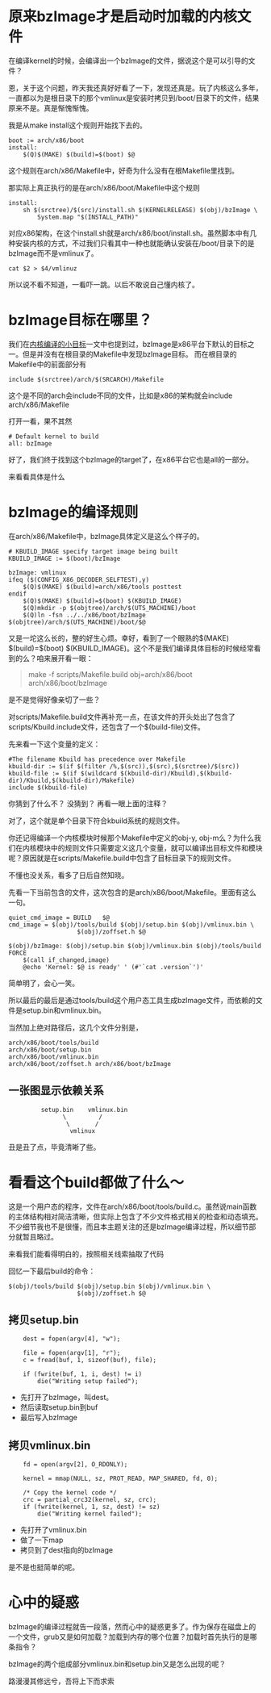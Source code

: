 # 原来bzImage才是启动时加载的内核文件

在编译kernel的时候，会编译出一个bzImage的文件，据说这个是可以引导的文件？
 
恩，关于这个问题，昨天我还真好好看了一下，发现还真是。玩了内核这么多年，一直都以为是根目录下的那个vmlinux是安装时拷贝到/boot/目录下的文件，结果原来不是。真是惭愧惭愧。

我是从make install这个规则开始找下去的。

```
boot := arch/x86/boot
install:
	$(Q)$(MAKE) $(build)=$(boot) $@
```

这个规则在arch/x86/Makefile中，好奇为什么没有在根Makefile里找到。

那实际上真正执行的是在arch/x86/boot/Makefile中这个规则

```
install:
	sh $(srctree)/$(src)/install.sh $(KERNELRELEASE) $(obj)/bzImage \
		System.map "$(INSTALL_PATH)"
```

对应x86架构，在这个install.sh就是arch/x86/boot/install.sh。虽然脚本中有几种安装内核的方式，不过我们只看其中一种也就能确认安装在/boot/目录下的是bzImage而不是vmlinux了。

```
cat $2 > $4/vmlinuz
```

所以说不看不知道，一看吓一跳。以后不敢说自己懂内核了。

# bzImage目标在哪里？

我们在[内核编译的小目标][1]一文中也提到过，bzImage是x86平台下默认的目标之一。但是并没有在根目录的Makefile中发现bzImage目标。 而在根目录的Makefile中的前面部分有

```
include $(srctree)/arch/$(SRCARCH)/Makefile
```

这个是不同的arch会include不同的文件，比如是x86的架构就会include arch/x86/Makefile

打开一看，果不其然

```
# Default kernel to build
all: bzImage
```
 
好了，我们终于找到这个bzImage的target了，在x86平台它也是all的一部分。

来看看具体是什么


# bzImage的编译规则

在arch/x86/Makefile中，bzImage具体定义是这么个样子的。

```
# KBUILD_IMAGE specify target image being built
KBUILD_IMAGE := $(boot)/bzImage

bzImage: vmlinux
ifeq ($(CONFIG_X86_DECODER_SELFTEST),y)
	$(Q)$(MAKE) $(build)=arch/x86/tools posttest
endif
	$(Q)$(MAKE) $(build)=$(boot) $(KBUILD_IMAGE)
	$(Q)mkdir -p $(objtree)/arch/$(UTS_MACHINE)/boot
	$(Q)ln -fsn ../../x86/boot/bzImage $(objtree)/arch/$(UTS_MACHINE)/boot/$@
```

又是一坨这么长的，整的好生心烦。幸好，看到了一个眼熟的\$(MAKE) \$(build)=\$(boot) \$(KBUILD_IMAGE)。这个不是我们编译具体目标的时候经常看到的么？咱来展开看一眼：

> make -f scripts/Makefile.build obj=arch/x86/boot arch/x86/boot/bzImage
 
是不是觉得好像亲切了一些？

对scripts/Makefile.build文件再补充一点，在该文件的开头处出了包含了scripts/Kbuild.include文件，还包含了一个$(build-file)文件。

先来看一下这个变量的定义：

```
#The filename Kbuild has precedence over Makefile
kbuild-dir := $(if $(filter /%,$(src)),$(src),$(srctree)/$(src))
kbuild-file := $(if $(wildcard $(kbuild-dir)/Kbuild),$(kbuild-dir)/Kbuild,$(kbuild-dir)/Makefile)
include $(kbuild-file)
```

你猜到了什么不？ 没猜到？ 再看一眼上面的注释？

对了，这个就是单个目录下符合kbuild系统的规则文件。

你还记得编译一个内核模块时候那个Makefile中定义的obj-y, obj-m么？为什么我们在内核模块中的规则文件只需要定义这几个变量，就可以编译出目标文件和模块呢？原因就是在scripts/Makefile.build中包含了目标目录下的规则文件。

不懂也没关系，看多了日后自然知晓。

先看一下当前包含的文件，这次包含的是arch/x86/boot/Makefile。里面有这么一句。

```
quiet_cmd_image = BUILD   $@
cmd_image = $(obj)/tools/build $(obj)/setup.bin $(obj)/vmlinux.bin \
			       $(obj)/zoffset.h $@
			       
$(obj)/bzImage: $(obj)/setup.bin $(obj)/vmlinux.bin $(obj)/tools/build FORCE
    $(call if_changed,image)
    @echo 'Kernel: $@ is ready' ' (#'`cat .version`')'
```

简单明了，会心一笑。

所以最后的最后是通过tools/build这个用户态工具生成bzImage文件，而依赖的文件是setup.bin和vmlinux.bin。

当然加上绝对路径后，这几个文件分别是， 
```
arch/x86/boot/tools/build
arch/x86/boot/setup.bin
arch/x86/boot/vmlinux.bin
arch/x86/boot/zoffset.h arch/x86/boot/bzImage                                                                              
```

## 一张图显示依赖关系

```
         setup.bin    vmlinux.bin  
               \         /
                \       /
                 vmlinux
```

丑是丑了点，毕竟清晰了些。

# 看看这个build都做了什么～

这是一个用户态的程序，文件在arch/x86/boot/tools/build.c。虽然说main函数的主体结构相对简洁清晰，但实际上包含了不少文件格式相关的检查和动态填充。不少细节我也不是很懂，而且本主题关注的还是bzImage编译过程，所以细节部分就暂且略过。

来看我们能看得明白的，按照相关线索抽取了代码

回忆一下最后build的命令：

```
$(obj)/tools/build $(obj)/setup.bin $(obj)/vmlinux.bin \
			       $(obj)/zoffset.h $@
```

## 拷贝setup.bin

```
	dest = fopen(argv[4], "w");

	file = fopen(argv[1], "r");
	c = fread(buf, 1, sizeof(buf), file);

	if (fwrite(buf, 1, i, dest) != i)
		die("Writing setup failed");
```

* 先打开了bzImage，叫dest。
* 然后读取setup.bin到buf
* 最后写入bzImage

## 拷贝vmlinux.bin

```
	fd = open(argv[2], O_RDONLY);

	kernel = mmap(NULL, sz, PROT_READ, MAP_SHARED, fd, 0);

	/* Copy the kernel code */
	crc = partial_crc32(kernel, sz, crc);
	if (fwrite(kernel, 1, sz, dest) != sz)
		die("Writing kernel failed");
```

* 先打开了vmlinux.bin
* 做了一下map
* 拷贝到了dest指向的bzImage

是不是也挺简单的呢。

# 心中的疑惑

bzImage的编译过程就告一段落，然而心中的疑惑更多了。作为保存在磁盘上的一个文件，grub又是如何加载？加载到内存的哪个位置？加载时首先执行的是哪条指令？

bzImage的两个组成部分vmlinux.bin和setup.bin又是怎么出现的呢？

路漫漫其修远兮，吾将上下而求索



[1]: http://blog.csdn.net/richardysteven/article/details/56482735